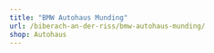 ```yaml
---
title: "BMW Autohaus Munding"
url: /biberach-an-der-riss/bmw-autohaus-munding/
shop: Autohaus
---
```

